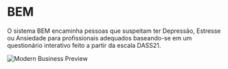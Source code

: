 # BEM 

O sistema BEM encaminha pessoas que suspeitam ter Depressão, Estresse ou Ansiedade para profissionais adequados baseando-se em um questionário interativo feito a partir da escala DASS21.

![Modern Business Preview](https://scontent.fnat1-1.fna.fbcdn.net/v/t1.0-9/22045859_1067292116740607_8169595786798472626_n.jpg?oh=6702e4d76f424c5df87b575c9b6278ac&oe=5A7763A3)



